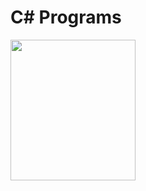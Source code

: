 # C# Programs

<img src="https://upload.wikimedia.org/wikipedia/commons/thumb/7/7a/C_Sharp_logo.svg/1200px-C_Sharp_logo.svg.png" width="200px" height="225px">
